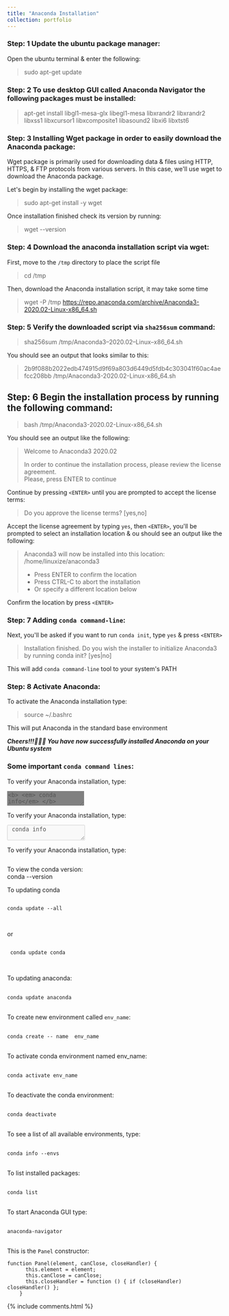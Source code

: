 ```yaml
---
title: "Anaconda Installation"
collection: portfolio
---
```


### Step: 1 Update the ubuntu package manager: 
Open the ubuntu terminal & enter the following:  
> sudo apt-get update

### Step: 2 To use desktop GUI called Anaconda Navigator the following packages must be installed:     
> apt-get install libgl1-mesa-glx libegl1-mesa libxrandr2 libxrandr2 libxss1 libxcursor1 libxcomposite1 libasound2 libxi6 libxtst6

### Step: 3 Installing Wget package in order to easily download the Anaconda package:
Wget package is primarily used for downloading data & files using HTTP, HTTPS, & FTP protocols from various servers. In this case, we'll use wget to download the Anaconda package.

Let's begin by installing the wget package:<br>       
> sudo apt-get install -y wget  

Once installation finished check its version by running:<br>         
> wget --version

### Step: 4 Download the anaconda installation script via wget: 
First, move to the `/tmp` directory to place the script file   
> cd /tmp   

Then, download the Anaconda installation script, it may take some time   
> wget -P /tmp https://repo.anaconda.com/archive/Anaconda3-2020.02-Linux-x86_64.sh

### Step: 5 Verify the downloaded script via `sha256sum` command:    
> sha256sum /tmp/Anaconda3–2020.02–Linux–x86_64.sh

You should see an output that looks similar to this:  
> 2b9f088b2022edb474915d9f69a803d6449d5fdb4c303041f60ac4aefcc208bb  /tmp/Anaconda3-2020.02-Linux-x86_64.sh

## Step: 6 Begin the installation process by running the following command: 
> bash /tmp/Anaconda3-2020.02-Linux-x86_64.sh

You should see an output like the following:  
> Welcome to Anaconda3 2020.02
>
> In order to continue the installation process, please review the license agreement.  
> Please, press ENTER to continue 

Continue by pressing `<ENTER>` until you are prompted to accept the license terms: 
> Do you approve the license terms? [yes,no]  

Accept the license agreement by typing `yes`, then `<ENTER>`, you'll be prompted to select an installation location & ou should see an output like the following:  
> Anaconda3 will now be installed into this location:
> /home/linuxize/anaconda3
>
>   - Press ENTER to confirm the location
>   - Press CTRL-C to abort the installation
>   - Or specify a different location below

Confirm the location by press `<ENTER>`

### Step: 7 Adding  `conda command-line`:
Next,  you'll be asked if you want to run `conda init`, type `yes` & press `<ENTER>`   
> Installation finished.
> Do you wish the installer to initialize Anaconda3
> by running conda init? [yes|no]  
  
This will add `conda command-line` tool to your system's PATH

### Step: 8 Activate Anaconda:
To activate the Anaconda installation type:  
> source ~/.bashrc
 
This will put Anaconda in the standard base environment

**_Cheers!!!🥇🥇🥇 You have now successfully installed Anaconda on your Ubuntu system_**

### Some important `conda command lines`:

To verify your Anaconda installation, type:  
<textarea disabled="true" style="border: none;background-color:gray;">
<b> <em> conda info</em> </b>
</textarea>


To verify your Anaconda installation, type:   
<textarea disabled> conda info </textarea>





To verify your Anaconda installation, type:

```conda info
```      

To view the conda version:    
conda --version

To updating conda
<pre><code>
conda update --all
    </code>
 </pre>
 or
 <pre><code>
 conda update conda
 </code>
 </pre>
 
To updating anaconda:
<pre>
 <code>
conda update anaconda
</code>
</pre>

To create new environment called `env_name`: 
<pre>
 <code>
conda create -- name  env_name
</code>
</pre>

To activate conda environment named env_name:
<pre>
 <code>
conda activate env_name
</code>
</pre>

To deactivate the conda environment:
<pre>
 <code>
conda deactivate
</code>
</pre>

To see a list of all available environments, type:
<pre>
 <code>
conda info --envs
</code>
</pre>

To list installed packages:
<pre>
 <code>
conda list
</code>
</pre>

To start Anaconda GUI type: 
<pre>
 <code>
anaconda-navigator
</code>
</pre>
    
<p>This is the <code>Panel</code> constructor:</p>
<pre><code>function Panel(element, canClose, closeHandler) {
      this.element = element;
      this.canClose = canClose;
      this.closeHandler = function () { if (closeHandler) closeHandler() };
    }</code></pre>
    
{% include comments.html %}

